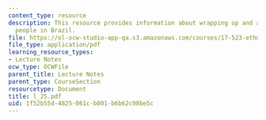 ```yaml
---
content_type: resource
description: This resource provides information about wrapping up and article on indigenous
  people in Brazil.
file: https://ol-ocw-studio-app-qa.s3.amazonaws.com/courses/17-523-ethnicity-and-race-in-world-politics-fall-2005/1f52b55d4825061cb001b6b62c98be5c_l_25.pdf
file_type: application/pdf
learning_resource_types:
- Lecture Notes
ocw_type: OCWFile
parent_title: Lecture Notes
parent_type: CourseSection
resourcetype: Document
title: l_25.pdf
uid: 1f52b55d-4825-061c-b001-b6b62c98be5c
---
```

